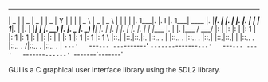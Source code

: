   _______ ___ _______ _______        _______ ___ ___ ___     ___ ______      _______ ______   ___     _______ 
 |   _   |   |   _   |   _   |      |   _   |   Y   |   |   |   |   _  \    |   _   |   _  \ |   |   |       |
 |.  1___|.  |.  l   |.  1___| ____ |.  |___|.  |   |.  |   |.  |.  |   |   |   1___|.  |   \|.  |   |___|   |
 |.  __) |.  |.  _   |.  __)_ |____| |.  |   |.  |   |.  |   |.  |.  |   |   |____   |.  |    |.  |___ /  ___/ 
 |:  |   |:  |:  |   |:  1   |      |:  1   |:  1   |:  |   |:  |:  |   |   |:  1   |:  1    |:  1   |:  1  \ 
 |::.|   |::.|::.|:. |::.. . |      |::.. . |::.. . |::.|   |::.|::.|   |   |::.. . |::.. . /|::.. . |::.. . |
 `---'   `---`--- ---`-------'      `-------`-------`---'   `---`--- ---'   `-------`------' `-------`-------'
                                                                                                              
GUI is a C graphical user interface library using the SDL2 library.
